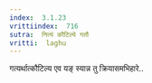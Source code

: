 ```yaml
---
index:  3.1.23
vrittiindex:  716
sutra:  नित्यं कौटिल्ये गतौ
vritti:  laghu 
---
```


गत्यर्थात्कौटिल्य एव यङ् स्यान्न तु क्रियासमभिहारे..

